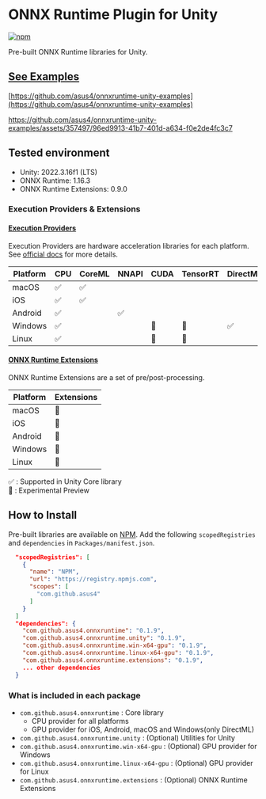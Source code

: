 # ONNX Runtime Plugin for Unity

[![npm](https://img.shields.io/npm/v/com.github.asus4.onnxruntime?label=npm)](https://www.npmjs.com/package/com.github.asus4.onnxruntime)

Pre-built ONNX Runtime libraries for Unity.

## [See Examples](https://github.com/asus4/onnxruntime-unity-examples)

[https://github.com/asus4/onnxruntime-unity-examples](https://github.com/asus4/onnxruntime-unity-examples)

<https://github.com/asus4/onnxruntime-unity-examples/assets/357497/96ed9913-41b7-401d-a634-f0e2de4fc3c7>

## Tested environment

- Unity: 2022.3.16f1 (LTS)
- ONNX Runtime: 1.16.3
- ONNX Runtime Extensions: 0.9.0

### Execution Providers & Extensions

#### [Execution Providers](https://onnxruntime.ai/docs/execution-providers/)

Execution Providers are hardware acceleration libraries for each platform. See [official docs](https://onnxruntime.ai/docs/execution-providers/) for more details.

| Platform | CPU | CoreML | NNAPI | CUDA | TensorRT | DirectML | XNNPACK |
| --- | --- | --- | --- | --- | --- | --- | --- |
| macOS | :white_check_mark: | :white_check_mark: | | | | | |
| iOS | :white_check_mark: | :white_check_mark: | | | | | :construction: |
| Android | :white_check_mark: | | :white_check_mark: | | | | :construction: |
| Windows | :white_check_mark: | | | :construction: | :construction: | :white_check_mark: | |
| Linux | :white_check_mark: | | | :construction: | :construction: | | |

#### [ONNX Runtime Extensions](https://github.com/microsoft/onnxruntime-extensions)

ONNX Runtime Extensions are a set of pre/post-processing.

| Platform | Extensions |
| --- | --- |
| macOS | :construction: |
| iOS | :construction: |
| Android | :construction: |
| Windows | :construction: |
| Linux | :construction: |

:white_check_mark: : Supported in Unity Core library  
:construction: : Experimental Preview

## How to Install

Pre-built libraries are available on [NPM](https://www.npmjs.com/package/com.github.asus4.onnxruntime). Add the following `scopedRegistries` and `dependencies` in `Packages/manifest.json`.

```json
  "scopedRegistries": [
    {
      "name": "NPM",
      "url": "https://registry.npmjs.com",
      "scopes": [
        "com.github.asus4"
      ]
    }
  ]
  "dependencies": {
    "com.github.asus4.onnxruntime": "0.1.9",
    "com.github.asus4.onnxruntime.unity": "0.1.9",
    "com.github.asus4.onnxruntime.win-x64-gpu": "0.1.9",
    "com.github.asus4.onnxruntime.linux-x64-gpu": "0.1.9",
    "com.github.asus4.onnxruntime.extensions": "0.1.9",
    ... other dependencies
  }
```

### What is included in each package

- `com.github.asus4.onnxruntime` : Core library
  - CPU provider for all platforms
  - GPU provider for iOS, Android, macOS and Windows(only DirectML)
- `com.github.asus4.onnxruntime.unity` : (Optional) Utilities for Unity
- `com.github.asus4.onnxruntime.win-x64-gpu` : (Optional) GPU provider for Windows
- `com.github.asus4.onnxruntime.linux-x64-gpu` : (Optional) GPU provider for Linux
- `com.github.asus4.onnxruntime.extensions` : (Optional) ONNX Runtime Extensions
